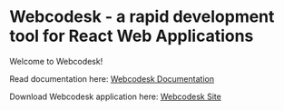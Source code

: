 # Webcodesk - a rapid development tool for React Web Applications

Welcome to Webcodesk!

Read documentation here: [Webcodesk Documentation](https://webcodesk.com/documentation)

Download Webcodesk application here: [Webcodesk Site](https://webcodesk.com) 


